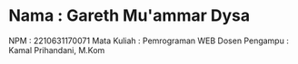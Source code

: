 # Nama : Gareth Mu'ammar Dysa
NPM : 2210631170071
Mata Kuliah : Pemrograman WEB
Dosen Pengampu : Kamal Prihandani, M.Kom
